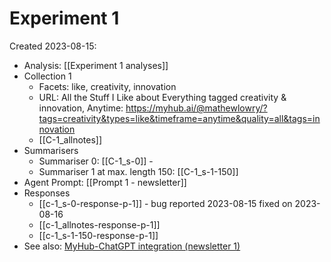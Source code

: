 # Experiment 1 

Created 2023-08-15:

* Analysis: [[Experiment 1 analyses]]
* Collection 1
	* Facets: like, creativity, innovation
	* URL: All the Stuff I Like about Everything tagged creativity & innovation,  Anytime: https://myhub.ai/@mathewlowry/?tags=creativity&types=like&timeframe=anytime&quality=all&tags=innovation
	* [[C-1_allnotes]]
* Summarisers 
	* Summariser 0: [[C-1_s-0]] - 
	* Summariser 1 at max. length 150: [[C-1_s-1-150]]
* Agent Prompt: [[Prompt 1 - newsletter]]
* Responses
	* [[c-1_s-0-response-p-1]] - bug reported 2023-08-15 fixed on 2023-08-16
	* [[c-1_allnotes-response-p-1]]
	*  [[c-1_s-1-150-response-p-1]]
* See also: [MyHub-ChatGPT integration (newsletter 1)](https://myhub.ai/items/myhub-chatgpt-integration-newsletter-october-2023)

